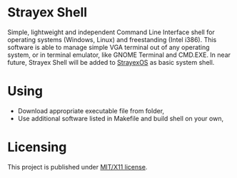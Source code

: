 # Strayex Shell

Simple, lightweight and independent Command Line Interface shell for operating systems (Windows, Linux) and freestanding (Intel i386).
This software is able to manage simple VGA terminal out of any operating system, or in terminal emulator, like GNOME Terminal and CMD.EXE. In near future, Strayex Shell will be added to [StrayexOS](https://github.com/StraykerPL/StrayexOS) as basic system shell.

# Using

- Download appropriate executable file from folder,
- Use additional software listed in Makefile and build shell on your own,

# Licensing

This project is published under [MIT/X11 license](https://github.com/StraykerPL/strayex_shell/blob/master/LICENSE).
